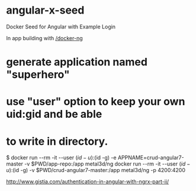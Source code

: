 # angular-x-seed
Docker Seed for Angular with Example Login


In app building with [/docker-ng](https://github.com/metal3d/docker-ng/blob/master/README.md)

# generate application named "superhero"
# use "user" option to keep your own uid:gid and be able
# to write in directory.
$ docker run --rm -it --user $(id -u):$(id -g) -e APPNAME=crud-angular7-master -v $PWD/app-repo:/app metal3d/ng
docker run --rm -it  --user $(id -u):$(id -g)  -v $PWD/crud-angular7-master:/app metal3d/ng  -p 4200:4200




http://www.gistia.com/authentication-in-angular-with-ngrx-part-ii/
